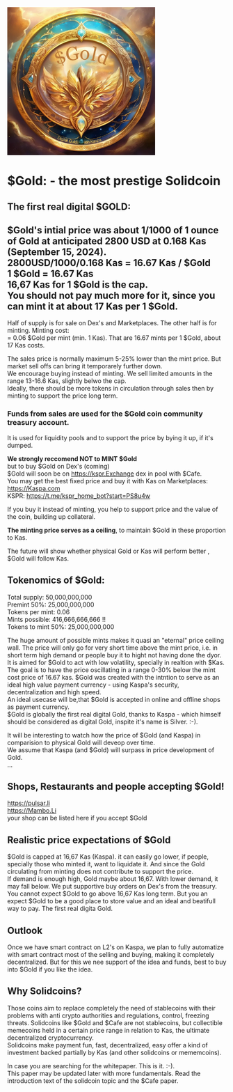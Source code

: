 <img src="https://raw.githubusercontent.com/Mambo-Token/Solidcoins/refs/heads/main/logos/Gold-Logo.png" width="340" height="340">

# $Gold: - the most prestige Solidcoin  

## The first real digital $GOLD: 
   
$Gold's intial price was about 1/1000 of 1 ounce of Gold at anticipated 2800 USD at 0.168 Kas (September 15, 2024).  
2800USD/1000/0.168 Kas = 16.67 Kas / $Gold  
1 $Gold = 16.67 Kas  
16,67 Kas for 1 $Gold is the cap.  
You should not pay much more for it, since you can mint it at about 17 Kas per 1 $Gold.
---  
Half of supply is for sale on Dex's and Marketplaces. The other half is for minting.
Minting cost:  
= 0.06 $Gold per mint (min. 1 Kas). 
That are 16.67 mints per 1 $Gold, about 17 Kas costs.

The sales price is normally maximum 5-25% lower than the mint price. But market sell offs can bring it temporarely further down.  
We encourage buying instead of minting. We sell limited amounts in the range 13-16.6 Kas, slightly belwo the cap.  
Ideally, there should be more tokens in circulation through sales then by minting to support the price long term.  
### Funds from sales are used for the $Gold coin community treasury account.  
It is used for liquidity pools and to support the price by bying it up, if it's dumped.  

**We strongly reccomend NOT to MINT $Gold**   
but to buy $Gold on Dex's (coming)   
$Gold will soon be on https://kspr.Exchange dex in pool with $Cafe.  
You may get the best fixed price and buy it with Kas on Marketplaces:  
https://Kaspa.com  
KSPR: https://t.me/kspr_home_bot?start=PS8u4w  
    
If you buy it instead of minting, you help to support price and the value of the coin, building up collateral. <br>

**The minting price serves as a ceiling**, to maintain $Gold in these proportion to Kas.  

The future will show whether physical Gold or Kas will perform better , $Gold will follow Kas.  

  

## Tokenomics of $Gold:  

Total supply: 50,000,000,000 <br>
Premint 50%: 25,000,000,000 <br>
Tokens per mint: 0.06 <br>
Mints possible: 416,666,666,666 !!<br>
Tokens to mint 50%: 25,000,000,000 <br>

The huge amount of possible mints makes it quasi an "eternal" price ceiling wall. The price will only go for very short time above the mint price, i.e. in short term high demand or people buy it to hight not having done the dyor. <br>
It is aimed for $Gold to act with low volatility, specially in realtion with $Kas.
The goal is to have the price oscillating in a range 0-30% below the mint cost price of 16.67 kas.
$Gold was created with the intntion to serve as an ideal high value payment currency - using Kaspa's security, decentralization and high speed.<br>
An ideal usecase will be,that $Gold is accepted in online and offline shops as payment currency.<br>
$Gold is globally the first real digital Gold, thanks to Kaspa - which himself should be considered as digital Gold, inspite it's name is Silver. :-).

It will be interesting to watch how the price of $Gold (and Kaspa) in comparision to physical Gold will deveop over time.<br>
We assume that Kaspa (and $Gold) will surpass in price development of Gold.  
...  
## Shops, Restaurants and people accepting $Gold!  
https://pulsar.li  
https://Mambo.Li  
your shop can be listed here if you accept $Gold  

## Realistic price expectations of $Gold
$Gold is capped at 16,67 Kas (Kaspa). it can easily go lower, if people, specially those who minted it, want to liquidate it. And since the Gold circulating from minting does not contribute to support the price.  
If demand is enough high, Gold maybe about 16,67. With lower demand, it may fall below. We put supportive buy orders on Dex's from the treasury.  
You cannot expect $Gold to go above 16,67 Kas long term. But you an expect $Gold to be a good place to store value and an ideal and beatifull way to pay. The first real digita Gold.  

## Outlook
Once we have smart contract on L2's on Kaspa, we plan to fully automatize with smart contract most of the selling and buying, making it completely decentralized. But for this we nee support of the idea and funds, best to buy into $Gold if you like the idea.

## Why Solidcoins? <br>
Those coins aim to replace completely the need of stablecoins with their problems with anti crypto authorities and regulations, control, freezing threats.
Solidcoins like $Gold and $Cafe are not stablecoins, but collectible memecoins held in a certain price range in relation to Kas, the ultimate decentralized cryptocurrency.  
Solidcoins make payment fun, fast, decentralized, easy offer a kind of investment backed partially by Kas (and other solidcoins or mememcoins).    
  
In case you are searching for the whitepaper. This is it. :-).  
This paper may be updated later with more fundamentals. Read the introduction text of the solidcoin topic and the $Cafe paper.  
